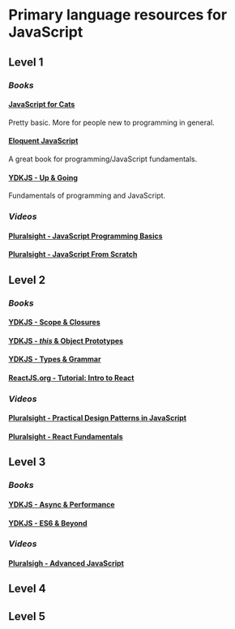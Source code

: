 # Primary language resources for JavaScript

## Level 1

### _Books_

#### [JavaScript for Cats](http://jsforcats.com/)
Pretty basic. More for people new to programming in general.

#### [Eloquent JavaScript](http://eloquentjavascript.net/)
A great book for programming/JavaScript fundamentals.

#### [YDKJS - Up & Going](https://github.com/getify/You-Dont-Know-JS/blob/master/up%20&%20going/README.md#you-dont-know-js-up--going)
Fundamentals of programming and JavaScript.

### _Videos_

#### [Pluralsight - JavaScript Programming Basics](https://www.pluralsight.com/courses/javascript-programming-basics)

#### [Pluralsight - JavaScript From Scratch](https://app.pluralsight.com/library/courses/javascript-from-scratch)


## Level 2

### _Books_

#### [YDKJS - Scope & Closures](https://github.com/getify/You-Dont-Know-JS/tree/master/scope%20%26%20closures)

#### [YDKJS - _this_ & Object Prototypes](https://github.com/getify/You-Dont-Know-JS/tree/master/this%20%26%20object%20prototypes)

#### [YDKJS - Types & Grammar](https://github.com/getify/You-Dont-Know-JS/tree/master/types%20%26%20grammar)

#### [ReactJS.org - Tutorial: Intro to React](https://reactjs.org/tutorial/tutorial.html)

### _Videos_

#### [Pluralsight - Practical Design Patterns in JavaScript](https://app.pluralsight.com/library/courses/javascript-practical-design-patterns)

#### [Pluralsight - React Fundamentals](https://app.pluralsight.com/library/courses/react-fundamentals-update)


## Level 3

### _Books_

#### [YDKJS - Async & Performance](https://github.com/getify/You-Dont-Know-JS/tree/master/async%20%26%20performance)

#### [YDKJS - ES6 & Beyond](https://github.com/getify/You-Dont-Know-JS/tree/master/es6%20%26%20beyond)

### _Videos_

#### [Pluralsigh - Advanced JavaScript](https://app.pluralsight.com/library/courses/advanced-javascript)

## Level 4


## Level 5
